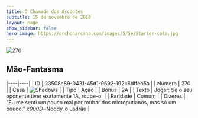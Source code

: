 ```yaml
---
title: O Chamado dos Arcontes
subtitle: 15 de novembro de 2018
layout: page
show_sidebar: false
hero_image: https://archonarcana.com/images/5/5e/Starter-cota.jpg
---
```


![270](https://cdn.keyforgegame.com/media/card_front/pt/341_270_5MJXHHP7VWWG_pt.png)

## Mão-Fantasma

|----|----|
| ID | 23508e89-0431-45d1-9692-192c6dffeb5a |
| Número | 270 |
| Casa | ![Shadows](https://archonarcana.com/images/thumb/e/ee/Shadows.png/22px-Shadows.png "Sombras") |
| Tipo | Ação |
| Bônus | 2A |
| Texto | Jogar: Se o seu oponente tiver exatamente 1A, roube-o. |
| Raridade | Comum |
| Dizeres | “Eu me senti um pouco mal por roubar  dos microputianos, mas só um pouco.” _x000D_– Noddy, o Ladrão |